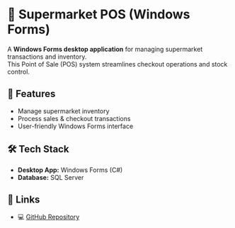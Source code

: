 # 🏪 Supermarket POS (Windows Forms)

A **Windows Forms desktop application** for managing supermarket transactions and inventory.  
This Point of Sale (POS) system streamlines checkout operations and stock control.

## 🚀 Features
- Manage supermarket inventory
- Process sales & checkout transactions
- User-friendly Windows Forms interface
  
## 🛠️ Tech Stack
- **Desktop App:** Windows Forms (C#)  
- **Database:** SQL Server  

## 🔗 Links
- 💻 [GitHub Repository](https://github.com/MohammedMahmoud01/POS)
